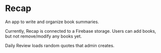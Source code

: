 # Recap

An app to write and organize book summaries.

Currently, Recap is connected to a Firebase storage.
Users can add books, but not remove/modify any books yet.

Daily Review loads random quotes that admin creates.
